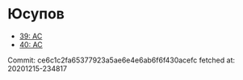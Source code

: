 # Юсупов
- [39: AC](39.md)
- [40: AC](40.md)

Commit: ce6c1c2fa65377923a5ae6e4e6ab6f6f430acefc
 fetched at: 20201215-234817

